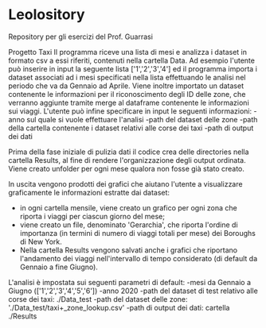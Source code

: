 # Leolository
Repository per gli esercizi del Prof. Guarrasi

Progetto Taxi
Il programma riceve una lista di mesi e analizza i dataset in formato csv a essi riferiti, contenuti nella cartella Data. Ad esempio l'utente può inserire in input la seguente lista ['1','2','3','4'] ed il programma importa i dataset associati ad i mesi specificati nella lista effettuando le analisi nel periodo che va da Gennaio ad Aprile.
Viene inoltre importato un dataset contenente le informazioni per il riconoscimento degli ID delle zone, che verranno aggiunte tramite merge al dataframe contenente le informazioni sui viaggi. 
L'utente può infine specificare in input le seguenti informazioni:
-anno sul quale si vuole effettuare l'analisi
-path del dataset delle zone
-path della cartella contenente i dataset relativi alle corse dei taxi
-path di output dei dati

Prima della fase iniziale di pulizia dati il codice crea delle directories nella cartella Results, al fine di rendere l'organizzazione degli output ordinata. Viene creato unfolder per ogni mese qualora non fosse già stato creato. 

In uscita vengono prodotti dei grafici che aiutano l'utente a visualizzare graficamente le informazioni estratte dai dataset: 
- in ogni cartella mensile, viene creato un grafico per ogni zona che riporta i viaggi per ciascun giorno del mese; 
- viene creato un file, denominato 'Gerarchia', che riporta l'ordine di importanza (in termini di numero di viaggi totali per mese) dei Boroughs di New York.
- Nella cartella Results vengono salvati anche i grafici che riportano l'andamento dei viaggi nell'intervallo di tempo considerato (di default da Gennaio a fine Giugno).

L'analisi è impostata sui seguenti parametri di default:
-mesi da Gennaio a Giugno (['1','2','3','4','5','6'])
-anno 2020
-path del dataset di test relativo alle corse dei taxi: ./Data_test
-path del dataset delle zone: './Data_test/taxi+_zone_lookup.csv'
-path di output dei dati: cartella ./Results 
